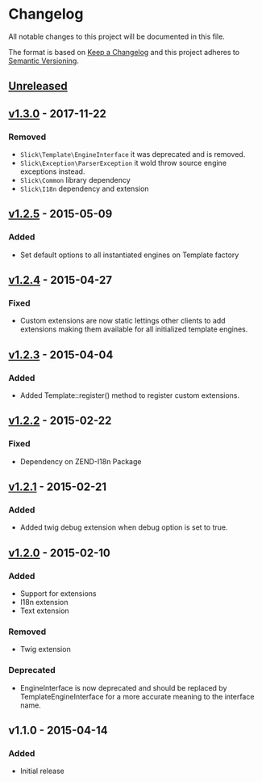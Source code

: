 # Changelog

All notable changes to this project will be documented in this file.

The format is based on [Keep a Changelog](http://keepachangelog.com/en/1.0.0/)
and this project adheres to [Semantic Versioning](http://semver.org/spec/v2.0.0.html).

## [Unreleased]

## [v1.3.0] - 2017-11-22

### Removed
- ``Slick\Template\EngineInterface`` it was deprecated and is removed.
- ``Slick\Exception\ParserException`` it wold throw source engine exceptions instead.
- ``Slick\Common`` library dependency
- ``Slick\I18n`` dependency and extension

## [v1.2.5] - 2015-05-09

### Added
- Set default options to all instantiated engines on Template factory

## [v1.2.4] - 2015-04-27

### Fixed
- Custom extensions are now static lettings other clients to add extensions
  making them available for all initialized template engines.

## [v1.2.3] - 2015-04-04

### Added
- Added Template::register() method to register custom extensions.

## [v1.2.2] - 2015-02-22

### Fixed
- Dependency on ZEND-I18n Package

## [v1.2.1] - 2015-02-21

### Added
- Added twig debug extension when debug option is set to true.

## [v1.2.0] - 2015-02-10

### Added
- Support for extensions
- I18n extension
- Text extension

### Removed
- Twig extension

### Deprecated
- EngineInterface is now deprecated and should be replaced by
  TemplateEngineInterface for a more accurate meaning to the interface name.


## v1.1.0 - 2015-04-14

### Added
- Initial release

[Unreleased]: https://github.com/slickframework/template/compare/v1.3.0...HEAD
[v1.3.0]: https://github.com/slickframework/template/compare/v1.2.5...v1.3.0
[v1.2.5]: https://github.com/slickframework/template/compare/v1.2.4...v1.2.5
[v1.2.4]: https://github.com/slickframework/template/compare/v1.2.3...v1.2.4
[v1.2.3]: https://github.com/slickframework/template/compare/v1.2.2...v1.2.3
[v1.2.2]: https://github.com/slickframework/template/compare/v1.2.1...v1.2.2
[v1.2.1]: https://github.com/slickframework/template/compare/v1.2.0...v1.2.1
[v1.2.0]: https://github.com/slickframework/template/compare/v1.1.0...v1.2.0